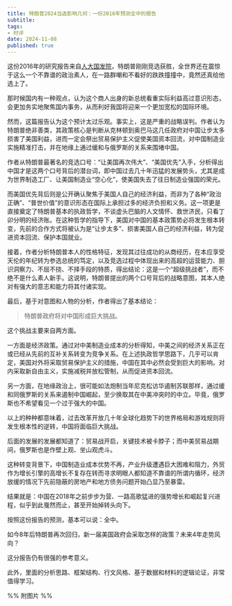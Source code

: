 ```yaml
---
title: 特朗普2024当选影响几何：一份2016年预测全中的报告
subtitle: 
tags: 
- 时评
date: 2024-11-08
published: true
---
```




这份2016年的研究报告来自[人大国发院](http://nads.ruc.edu.cn/zkcg/zcjb/index.htm)，特朗普刚刚竞选获胜，全世界还在震惊于这么一个不靠谱的政治素人，在一路群嘲和不看好的跌跌撞撞中，竟然还真给他选上了。

那时候国内有一种观点，认为这个商人出身的新总统看重实际利益高过意识形态，会更加务实地聚焦国内事务，从而利好我国将迎来一个更加宽松的国际环境。

然而，这篇报告认为这个预计太过乐观。事实上，这是严重的战略误判。作者认为特朗普绝非善类，其政策核心是判断从克林顿到奥巴马这几任政府对中国让步太多损害了美国利益，进而一定会祭出贸易保护主义促使美国资本回流，对中国制造业实施精准打击，并在地缘上通过缓和与俄罗斯的关系来围堵中国。

作者从特朗普最著名的竞选口号：“让美国再次伟大”、“美国优先”入手，分析得出中国才是这两个口号背后的潜台词，即中国过去几十年迅猛的发展势头，尤其是成为世界制造工厂、让美国制造业“空心化”，使美国失去了往日制造业强国的荣光。

而美国优先背后则是公开确认聚焦于美国人自己的经济利益，而非为了各种“政治正确”、“普世价值”的意识形态在国际上承担过多的经济负担和义务。这一项更是直接奠定了特朗普基本的执政哲学，不谈虚头巴脑的人文情怀、救世济民，只看丁卯分明的经济账。在这种哲学的指导下，美国对中国的基本政策势必将发生根本转变，先前的合作方式将被认为是“让步太多”、损害美国人自己的经济利益，转为促进资本回流、保护本国就业。

接着，作者分析特朗普本人的性格特征，发现其过往成功的从商经历，在本应享受天伦的年纪转为参选总统的笃定，以及竞选过程中体现出来的高超的运营能力、胆识洞察力、不屈不挠、不择手段的特质，得出结论：这是一个“超级挑战者”，而不绝不是什么素人新手。这说明，特朗普提出的两个口号背后的战略意图，其本人绝对有强大的意志和能力将其付诸实现。

最后，基于对意图和人物的分析，作者得出了基本结论：

> 特朗普政府将对中国形成巨大挑战。

这个挑战主要来自两方面。

一方面是经济政策。通过对中美制造业成本的分析得知，中美之间的经济关系正在或已经从先前的互补关系转变为竞争关系。在上述执政哲学思路下，几乎可以肯定，美国对外将采取贸易保护主义的措施，中国在其中必然会受到巨大的影响。对内采取新自由主义，实施减税并放松管制，从而促进资本回流。

另一方面，在地缘政治上，很可能如法炮制当年尼克松访华遏制苏联那样，通过缓和同俄罗斯的关系来遏制中国崛起，至少换取其在中美冲突时的中立。毕竟，俄罗斯也不希望看见一个过于强大的中国。

以上的种种都意味着，过去改革开放几十年全球化趋势下的世界格局和游戏规则将发生根本性的逆转，中国将面临巨大挑战。

后面的发展的发展都知道了：贸易战开启，关键技术被卡脖子；而中美贸易战期间，俄罗斯也是作壁上观、坐山观虎斗。

这种转变背景下，中国制造业成本优势不再，产业升级遭遇巨大困难和阻力，外贸作为增长引擎的高增长不复存在转而寻求明眼人都知道不靠谱的所谓内循环，经济放缓的情况下先前隐蔽的房地产和地方债务问题开始凸显乃至暴雷。

结果就是：中国在2018年之前步步为营、一路高歌猛进的强势增长和崛起复兴进程，似乎到此戛然而止，甚至开始掉转头向下。

按照这份报告的预测，基本可以说：全中。  

如今8年后特朗普再次回归，新一届美国政府会采取怎样的政策？未来4年走势风向？

这分报告仍有很强的参考意义。  

此外，里面的分析思路、框架结构、行文风格、基于数据和材料的逻辑论证，非常值得学习。

%% 附图片 %%

